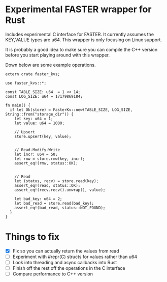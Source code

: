 # Experimental FASTER wrapper for Rust

Includes experimental C interface for FASTER. It currently assumes the KEY,VALUE types are u64. This wrapper is only focusing on Linux support. 


It is probably a good idea to make sure you can compile the C++ version before you start playing around with this wrapper.


Down below are some example operations. 

```rust,no_run
extern crate faster_kvs;

use faster_kvs::*;

const TABLE_SIZE: u64  = 1 << 14;
const LOG_SIZE: u64 = 17179869184;

fn main() {
  if let Ok(store) = FasterKv::new(TABLE_SIZE, LOG_SIZE, String::from("storage_dir")) {
    let key: u64 = 1;
    let value: u64 = 1000;

    // Upsert
    store.upsert(key, value);


    // Read-Modify-Write
    let incr: u64 = 50;
    let rmw = store.rmw(key, incr);
    assert_eq!(rmw, status::OK);


    // Read
    let (status, recv) = store.read(key);
    assert_eq!(read, status::OK);
    assert_eq!(recv.recv().unwrap(), value);

    let bad_key: u64 = 2;
    let bad_read = store.read(bad_key);
    assert_eq!(bad_read, status::NOT_FOUND);
  }
}
```

# Things to fix

- [x] Fix so you can actually return the values from read
- [ ] Experiment with #repr(C) structs for values rather than u64
- [ ] Look into threading and async callbacks into Rust
- [ ] Finish off the rest off the operations in the C interface
- [ ] Compare performance to C++ version
